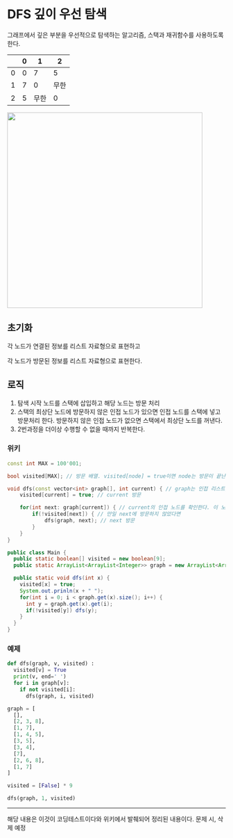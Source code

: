 # DFS 깊이 우선 탐색

그래프에서 깊은 부분을 우선적으로 탐색하는 알고리즘, 스택과 재귀함수를 사용하도록 한다.

|   | 0 |   1  |   2  |
|---|---|------|------|
| 0 | 0 |  7   |  5   |
| 1 | 7 |  0   |  무한 |
| 2 | 5 | 무한  |  0   |

<img src="/assets/images/TIL/2022-11-02-1.png" width="450">


## 초기화

각 노드가 연결된 정보를 리스트 자료형으로 표현하고

각 노드가 방문된 정보를 리스트 자료형으로 표현한다.

## 로직

1. 탐색 시작 노드를 스택에 삽입하고 해당 노드는 방문 처리
2. 스택의 최상단 노드에 방문하지 않은 인접 노드가 있으면 인접 노드를 스택에 넣고 방문처리 한다. 방문하지 않은 인접 노드가 없으면 스택에서 최상단 노드를 꺼낸다.
3. 2번과정을 더이상 수행할 수 없을 때까지 반복한다.

### 위키

```c++
const int MAX = 100'001;

bool visited[MAX]; // 방문 배열. visited[node] = true이면 node는 방문이 끝난 상태이다.

void dfs(const vector<int> graph[], int current) { // graph는 인접 리스트, current는 현재 노드
    visited[current] = true; // current 방문

    for(int next: graph[current]) { // current의 인접 노드를 확인한다. 이 노드를 next라고 하자.
        if(!visited[next]) { // 만일 next에 방문하지 않았다면
            dfs(graph, next); // next 방문
        }
    }
}
```

```java
public class Main {
  public static boolean[] visited = new boolean[9];
  public static ArrayList<ArrayList<Integer>> graph = new ArrayList<ArrayList<Integer>>();

  public static void dfs(int x) {
    visited[x] = true;
    System.out.prinln(x + " ");
    for(int i = 0; i < graph.get(x).size(); i++) {
      int y = graph.get(x).get(i);
      if(!visited[y]) dfs(y);
    }
  }
}
```

### 예제

```python
def dfs(graph, v, visited) :
  visited[v] = True
  print(v, end=' ')
  for i in graph[v]:
    if not visited[i]:
      dfs(graph, i, visited)

graph = [
  [],
  [2, 3, 8],
  [1, 7],
  [1, 4, 5],
  [3, 5],
  [3, 4],
  [7],
  [2, 6, 8],
  [1, 7]
]

visited = [False] * 9

dfs(graph, 1, visited)
```
---------
해당 내용은 이것이 코딩테스트이다와 위키에서 발췌되어 정리된 내용이다. 문제 시, 삭제 예정